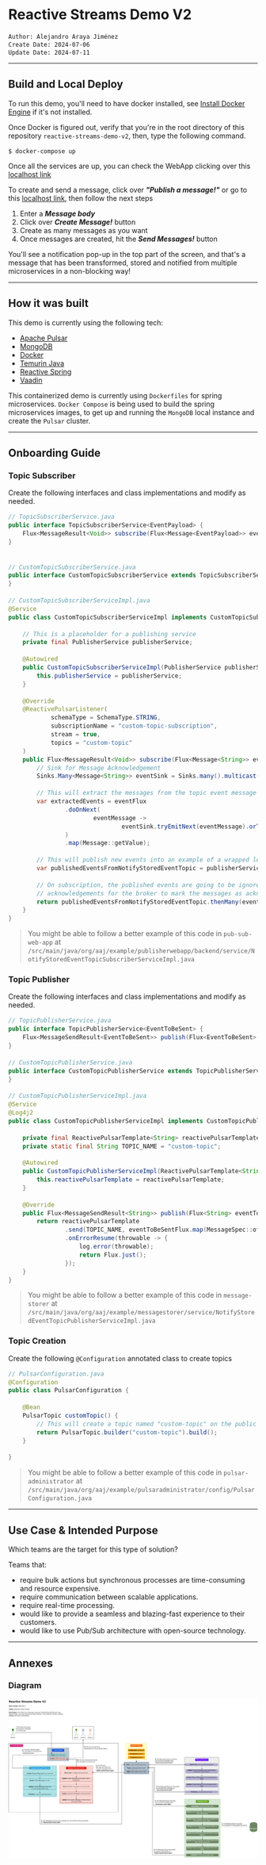 # Reactive Streams Demo V2

    Author: Alejandro Araya Jiménez
    Create Date: 2024-07-06
    Update Date: 2024-07-11

---

## Build and Local Deploy

To run this demo, you'll need to have docker installed, see [Install Docker Engine](https://docs.docker.com/engine/install/) if it's not
installed.

Once Docker is figured out, verify that you're in the root directory of this repository `reactive-streams-demo-v2`, then, type the
following command.

```shell
$ docker-compose up
```

Once all the services are up, you can check the WebApp clicking over this [localhost link](http://localhost:8083/)

To create and send a message, click over ***"Publish a message!"*** or go to this
[localhost link](http://localhost:8083/publish-event-view), then follow the next steps

1. Enter a ***Message body***
2. Click over ***Create Message!*** button
3. Create as many messages as you want
4. Once messages are created, hit the ***Send Messages!*** button

You'll see a notification pop-up in the top part of the screen, and that's a message that has been transformed, stored and notified from
multiple microservices in a non-blocking way!

---

## How it was built

This demo is currently using the following tech:

* [Apache Pulsar](https://pulsar.apache.org/)
* [MongoDB](https://www.mongodb.com/)
* [Docker](https://www.docker.com/get-started/)
* [Temurin Java](https://adoptium.net/temurin/releases/)
* [Reactive Spring](https://spring.io/reactive)
* [Vaadin](https://vaadin.com/)

This containerized demo is currently using `Dockerfiles` for spring microservices.
`Docker Compose` is being used to build the spring microservices images,
to get up and running the `MongoDB` local instance and create the `Pulsar` cluster.

---

## Onboarding Guide

### Topic Subscriber

Create the following interfaces and class implementations and modify as needed.

```java
// TopicSubscriberService.java
public interface TopicSubscriberService<EventPayload> {
    Flux<MessageResult<Void>> subscribe(Flux<Message<EventPayload>> eventFlux);
}


// CustomTopicSubscriberService.java 
public interface CustomTopicSubscriberService extends TopicSubscriberService<String> {
}

// CustomTopicSubscriberServiceImpl.java 
@Service
public class CustomTopicSubscriberServiceImpl implements CustomTopicSubscriberService {

    // This is a placeholder for a publishing service
    private final PublisherService publisherService;

    @Autowired
    public CustomTopicSubscriberServiceImpl(PublisherService publisherService) {
        this.publisherService = publisherService;
    }

    @Override
    @ReactivePulsarListener(
            schemaType = SchemaType.STRING,
            subscriptionName = "custom-topic-subscription",
            stream = true,
            topics = "custom-topic"
    )
    public Flux<MessageResult<Void>> subscribe(Flux<Message<String>> eventFlux) {
        // Sink for Message Acknowledgement
        Sinks.Many<Message<String>> eventSink = Sinks.many().multicast().onBackpressureBuffer();

        // This will extract the messages from the topic event message wrapper
        var extractedEvents = eventFlux
                .doOnNext(
                        eventMessage ->
                                eventSink.tryEmitNext(eventMessage).orThrow()
                )
                .map(Message::getValue);

        // This will publish new events into an example of a wrapped local Hot Stream Service for another topic
        var publishedEventsFromNotifyStoredEventTopic = publisherService.publish(extractedEvents);

        // On subscription, the published events are going to be ignored, and will pass on to the eventSink to publish the
        // acknowledgements for the broker to mark the messages as acknowledged
        return publishedEventsFromNotifyStoredEventTopic.thenMany(eventSink.asFlux().map(MessageResult::acknowledge));
    }
}
```

> You might be able to follow a better example of this code in `pub-sub-web-app`
> at `/src/main/java/org/aaj/example/publisherwebapp/backend/service/NotifyStoredEventTopicSubscriberServiceImpl.java`

### Topic Publisher

Create the following interfaces and class implementations and modify as needed.

```java
// TopicPublisherService.java
public interface TopicPublisherService<EventToBeSent> {
    Flux<MessageSendResult<EventToBeSent>> publish(Flux<EventToBeSent> eventToBeSentFlux);
}

// CustomTopicPublisherService.java
public interface CustomTopicPublisherService extends TopicPublisherService<String> {
}

// CustomTopicPublisherServiceImpl.java
@Service
@Log4j2
public class CustomTopicPublisherServiceImpl implements CustomTopicPublisherService {

    private final ReactivePulsarTemplate<String> reactivePulsarTemplate;
    private static final String TOPIC_NAME = "custom-topic";

    @Autowired
    public CustomTopicPublisherServiceImpl(ReactivePulsarTemplate<String> reactivePulsarTemplate) {
        this.reactivePulsarTemplate = reactivePulsarTemplate;
    }

    @Override
    public Flux<MessageSendResult<String>> publish(Flux<String> eventToBeSentFlux) {
        return reactivePulsarTemplate
                .send(TOPIC_NAME, eventToBeSentFlux.map(MessageSpec::of))
                .onErrorResume(throwable -> {
                    log.error(throwable);
                    return Flux.just();
                });
    }
}
```

> You might be able to follow a better example of this code in `message-storer`
> at `/src/main/java/org/aaj/example/messagestorer/service/NotifyStoredEventTopicPublisherServiceImpl.java`

### Topic Creation

Create the following `@Configuration` annotated class to create topics

```java
// PulsarConfiguration.java
@Configuration
public class PulsarConfiguration {

    @Bean
    PulsarTopic customTopic() {
        // This will create a topic named "custom-topic" on the public namespace
        return PulsarTopic.builder("custom-topic").build();
    }

}
```

> You might be able to follow a better example of this code in `pulsar-administrator`
> at `/src/main/java/org/aaj/example/pulsaradministrator/config/PulsarConfiguration.java`

---

## Use Case & Intended Purpose

Which teams are the target for this type of solution?

Teams that:
* require bulk actions but synchronous processes are time-consuming and resource expensive.
* require communication between scalable applications.
* require real-time processing.
* would like to provide a seamless and blazing-fast experience to their customers.
* would like to use Pub/Sub architecture with open-source technology.
---

## Annexes

### Diagram

![](annexes/diagram/reactive-streams-demo-v2.svg "Demo Diagram")

